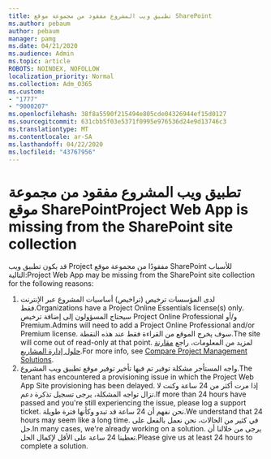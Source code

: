 ```yaml
---
title: تطبيق ويب المشروع مفقود من مجموعة موقع SharePoint
ms.author: pebaum
author: pebaum
manager: pamg
ms.date: 04/21/2020
ms.audience: Admin
ms.topic: article
ROBOTS: NOINDEX, NOFOLLOW
localization_priority: Normal
ms.collection: Adm_O365
ms.custom:
- "1777"
- "9000207"
ms.openlocfilehash: 38f8a5590f215494e805cde04326944ef15d0127
ms.sourcegitcommit: 631cbb5f03e5371f0995e976536d24e9d13746c3
ms.translationtype: MT
ms.contentlocale: ar-SA
ms.lasthandoff: 04/22/2020
ms.locfileid: "43767956"
---
```

# <a name="project-web-app-is-missing-from-the-sharepoint-site-collection"></a><span data-ttu-id="ef91c-102">تطبيق ويب المشروع مفقود من مجموعة موقع SharePoint</span><span class="sxs-lookup"><span data-stu-id="ef91c-102">Project Web App is missing from the SharePoint site collection</span></span>

<span data-ttu-id="ef91c-103">قد يكون تطبيق ويب Project مفقودًا من مجموعة موقع SharePoint للأسباب التالية:</span><span class="sxs-lookup"><span data-stu-id="ef91c-103">Project Web App may be missing from the SharePoint site collection for the following reasons:</span></span>

1. <span data-ttu-id="ef91c-104">لدى المؤسسات ترخيص (تراخيص) أساسيات المشروع عبر الإنترنت فقط.</span><span class="sxs-lookup"><span data-stu-id="ef91c-104">Organizations have a Project Online Essentials license(s) only.</span></span> <span data-ttu-id="ef91c-105">سيحتاج المسؤولون إلى إضافة ترخيص Project Online Professional و/أو Premium.</span><span class="sxs-lookup"><span data-stu-id="ef91c-105">Admins will need to add a Project Online Professional and/or Premium license.</span></span> <span data-ttu-id="ef91c-106">سوف يخرج الموقع من القراءة فقط عند هذه النقطة.</span><span class="sxs-lookup"><span data-stu-id="ef91c-106">The site will come out of read-only at that point.</span></span> <span data-ttu-id="ef91c-107">لمزيد من المعلومات، راجع [مقارنة حلول إدارة المشاريع](https://products.office.com/project/compare-microsoft-project-management-software?tab=1).</span><span class="sxs-lookup"><span data-stu-id="ef91c-107">For more info, see [Compare Project Management Solutions](https://products.office.com/project/compare-microsoft-project-management-software?tab=1).</span></span>
2. <span data-ttu-id="ef91c-108">واجه المستأجر مشكلة توفير تم فيها تأخير توفير موقع تطبيق ويب المشروع.</span><span class="sxs-lookup"><span data-stu-id="ef91c-108">The tenant has encountered a provisioning issue in which the Project Web App Site provisioning has been delayed.</span></span> <span data-ttu-id="ef91c-109">إذا مرت أكثر من 24 ساعة وكنت لا تزال تواجه المشكلة، يرجى تسجيل تذكرة دعم.</span><span class="sxs-lookup"><span data-stu-id="ef91c-109">If more than 24 hours have passed and you're still experiencing the issue, please log a support ticket.</span></span> <span data-ttu-id="ef91c-110">نحن نفهم أن 24 ساعة قد تبدو وكأنها فترة طويلة.</span><span class="sxs-lookup"><span data-stu-id="ef91c-110">We understand that 24 hours may seem like a long time.</span></span> <span data-ttu-id="ef91c-111">في كثير من الحالات، نحن نعمل بالفعل على حل.</span><span class="sxs-lookup"><span data-stu-id="ef91c-111">In many cases, we're already working on a solution.</span></span> <span data-ttu-id="ef91c-112">يرجى من خلالنا أن تعطينا 24 ساعة على الأقل لإكمال الحل.</span><span class="sxs-lookup"><span data-stu-id="ef91c-112">Please give us at least 24 hours to complete a solution.</span></span>
